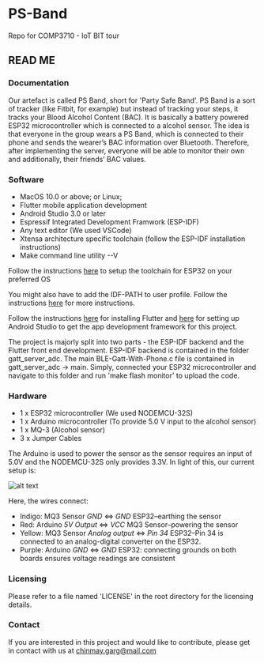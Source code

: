 # PS-Band
Repo for COMP3710 - IoT BIT tour
## READ ME

### Documentation

Our artefact is called PS Band, short for 'Party Safe Band'. PS Band is a sort of tracker (like Fitbit, for example) but instead of tracking your steps, it tracks your Blood Alcohol Content (BAC). It is basically a battery powered ESP32 microcontroller which is connected to a alcohol sensor. The idea is that everyone in the group wears a PS Band, which is connected to their phone and sends the wearer’s BAC information over Bluetooth. Therefore, after implementing the server, everyone will be able to monitor their own and additionally, their friends’ BAC values.

### Software

- MacOS 10.0 or above; or Linux;
- Flutter mobile application development
- Android Studio 3.0 or later
- Espressif Integrated Development Framwork (ESP-IDF)
- Any text editor (We used VSCode)
- Xtensa architecture specific toolchain (follow the ESP-IDF installation instructions)
- Make command line utility --V

Follow the instructions [here](https://docs.espressif.com/projects/esp-idf/en/latest/get-started/index.html#setup-toolchain) to setup the toolchain for ESP32 on your preferred OS

You might also have to add the IDF-PATH to user profile. Follow the instructions [here](https://docs.espressif.com/projects/esp-idf/en/latest/get-started/add-idf_path-to-profile.html#add-idf-path-to-profile-linux-macos) for more instructions.


Follow the instructions [here](https://flutter.dev/docs/get-started/install) for installing Flutter and [here](https://flutter.dev/docs/get-started/editor) for setting up Android Studio to get the app development framework for this project.

The project is majorly split into two parts - the ESP-IDF backend and the Flutter front end development. ESP-IDF backend is contained in the folder gatt_server_adc. The main BLE-Gatt-With-Phone.c file is contained in gatt_server_adc -> main. Simply, connected your ESP32 microcontroller and navigate to this folder and run 'make flash monitor' to upload the code.

### Hardware

- 1 x ESP32 microcontroller (We used NODEMCU-32S)
- 1 x Arduino microcontroller (To provide 5.0 V input to the alcohol sensor)
- 1 x MQ-3 (Alcohol sensor)
- 3 x Jumper Cables

The Arduino is used to power the sensor as the sensor requires an input of 5.0V and the NODEMCU-32S only provides 3.3V. In light of this, our current setup is:

![alt text]("dependencies/Hardware_Setup.jpg"  "Current hardware setup")

Here, the wires connect:

- Indigo: MQ3 Sensor *GND* $\iff$ *GND* ESP32–earthing the sensor
- Red: Arduino *5V Output* $\iff$ *VCC* MQ3 Sensor–powering the sensor
- Yellow: MQ3 Sensor *Analog output* $\iff$ *Pin 34* ESP32–Pin 34 is connected to an analog-digital converter on the ESP32.
- Purple: Arduino *GND* $\iff$ *GND* ESP32: connecting grounds on both boards ensures voltage readings are consistent

### Licensing 
Please refer to a file named 'LICENSE' in the root directory for the licensing details.

### Contact
If you are interested in this project and would like to contribute, please get in contact with us at chinmay.garg@mail.com
